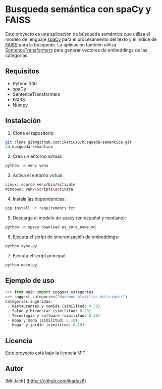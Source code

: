 # Busqueda semántica con spaCy y FAISS

Este proyecto es una aplicación de búsqueda semántica que utiliza el modelo de lenguaje [spaCy](https://spacy.io/) para el procesamiento del texto y el índice de [FAISS](https://github.com/facebookresearch/faiss) para la búsqueda. La aplicación también utiliza [SentenceTransformers](https://www.sbert.net/) para generar vectores de embeddings de las categorías.

## Requisitos

- Python 3.10
- spaCy
- SentenceTransformers
- FAISS
- Numpy

## Instalación

1. Clona el repositorio:

```bash
git clone git@github.com:ikarius6/busqueda-semantica.git
cd busqueda-semantica
```

2. Crea un entorno virtual:

```bash
python -m venv venv
```

3. Activa el entorno virtual:

```bash
Linux: source venv/bin/activate
Windows: venv\Scripts\activate
```

4. Instala las dependencias:

```bash
pip install -r requirements.txt
```

5. Descarga el modelo de spacy (en español y mediano):

```bash
python -m spacy download es_core_news_md
```

6. Ejecuta el script de sincronización de embeddings:

```bash
python sync.py
```

7. Ejecuta el script principal:

```bash
python main.py
```

## Ejemplo de uso

```python
>>> from main import suggest_categories
>>> suggest_categories("Hacemos platillos deliciosos")
Categorías sugeridas:
 - Restaurantes y comida (similitud: 0.50)
 - Salud y bienestar (similitud: 0.20)
 - Tecnología y software (similitud: 0.20)
 - Ropa y moda (similitud: 0.10)
 - Hogar y jardín (similitud: 0.10)
 ```

## Licencia

Este proyecto está bajo la licencia MIT.

## Autor

[Mr.Jack] (https://github.com/ikarius6)